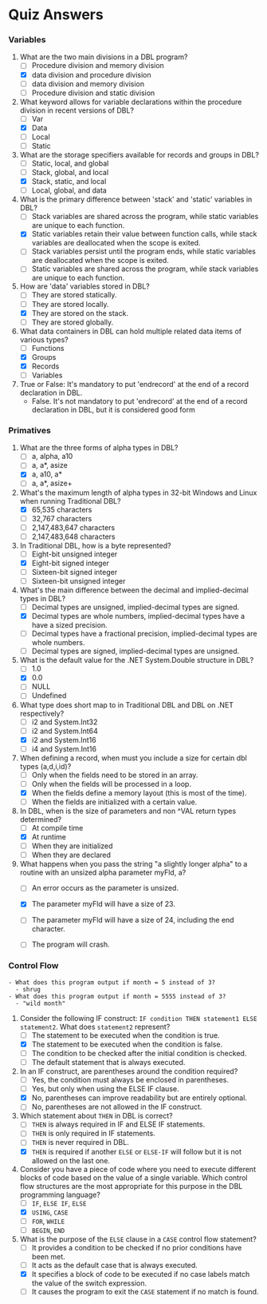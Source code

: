 # Quiz Answers

### Variables
1.  What are the two main divisions in a DBL program?
    -   [ ] Procedure division and memory division
    -   [x] data division and procedure division
    -   [ ] data division and memory division
    -   [ ] Procedure division and static division
2.  What keyword allows for variable declarations within the procedure division in recent versions of DBL?
    -   [ ] Var
    -   [x] Data
    -   [ ] Local
    -   [ ] Static
3.  What are the storage specifiers available for records and groups in DBL?
    -   [ ] Static, local, and global
    -   [ ] Stack, global, and local
    -   [x] Stack, static, and local
    -   [ ] Local, global, and data
4.  What is the primary difference between 'stack' and 'static' variables in DBL?
    -   [ ] Stack variables are shared across the program, while static variables are unique to each function.
    -   [x] Static variables retain their value between function calls, while stack variables are deallocated when the scope is exited.
    -   [ ] Stack variables persist until the program ends, while static variables are deallocated when the scope is exited.
    -   [ ] Static variables are shared across the program, while stack variables are unique to each function.
6.  How are 'data' variables stored in DBL?
    -   [ ] They are stored statically.
    -   [ ] They are stored locally.
    -   [x] They are stored on the stack.
    -   [ ] They are stored globally.
7.  What data containers in DBL can hold multiple related data items of various types?
    -   [ ] Functions
    -   [x] Groups
    -   [x] Records
    -   [ ] Variables
8.  True or False: It's mandatory to put 'endrecord' at the end of a record declaration in DBL.
    - False. It's not mandatory to put 'endrecord' at the end of a record declaration in DBL, but it is considered good form


### Primatives
1. What are the three forms of alpha types in DBL?
   - [ ] a, alpha, a10
   - [ ] a, a*, asize
   - [x] a, a10, a*
   - [ ] a, a*, asize+
   
2. What's the maximum length of alpha types in 32-bit Windows and Linux when running Traditional DBL?
   - [x] 65,535 characters
   - [ ] 32,767 characters
   - [ ] 2,147,483,647 characters
   - [ ] 2,147,483,648 characters
   
3. In Traditional DBL, how is a byte represented?
   - [ ] Eight-bit unsigned integer
   - [x] Eight-bit signed integer
   - [ ] Sixteen-bit signed integer
   - [ ] Sixteen-bit unsigned integer
   
4. What's the main difference between the decimal and implied-decimal types in DBL?
   - [ ] Decimal types are unsigned, implied-decimal types are signed.
   - [x] Decimal types are whole numbers, implied-decimal types have a have a sized precision.
   - [ ] Decimal types have a fractional precision, implied-decimal types are whole numbers.
   - [ ] Decimal types are signed, implied-decimal types are unsigned.
   
5. What is the default value for the .NET System.Double structure in DBL?
   - [ ] 1.0
   - [x] 0.0
   - [ ] NULL
   - [ ] Undefined
   
6. What type does short map to in Traditional DBL and DBL on .NET respectively?
   - [ ] i2 and System.Int32
   - [ ] i2 and System.Int64
   - [x] i2 and System.Int16
   - [ ] i4 and System.Int16
   
7. When defining a record, when must you include a size for certain dbl types (a,d,i,id)?
   - [ ] Only when the fields need to be stored in an array.
   - [ ] Only when the fields will be processed in a loop.
   - [x] When the fields define a memory layout (this is most of the time).
   - [ ] When the fields are initialized with a certain value.
   
8. In DBL, when is the size of parameters and non ^VAL return types determined?
   - [ ] At compile time
   - [x] At runtime
   - [ ] When they are initialized
   - [ ] When they are declared
   
9. What happens when you pass the string "a slightly longer alpha" to a routine with an unsized alpha parameter myFld, a?
   - [ ] An error occurs as the parameter is unsized.
   - [x] The parameter myFld will have a size of 23.
   - [ ] The parameter myFld will have a size of 24, including the end character.
   - [ ] The program will crash.


### Control Flow
    - What does this program output if month = 5 instead of 3?
      - shrug
    - What does this program output if month = 5555 instead of 3?
      - "wild month"

   1. Consider the following IF construct: `IF condition THEN statement1 ELSE statement2`. What does `statement2` represent?
      - [ ] The statement to be executed when the condition is true.
      - [x] The statement to be executed when the condition is false.
      - [ ] The condition to be checked after the initial condition is checked.
      - [ ] The default statement that is always executed.

   2. In an IF construct, are parentheses around the condition required?
      - [ ] Yes, the condition must always be enclosed in parentheses.
      - [ ] Yes, but only when using the ELSE IF clause.
      - [x] No, parentheses can improve readability but are entirely optional.
      - [ ] No, parentheses are not allowed in the IF construct.

   3. Which statement about `THEN` in DBL is correct?
      - [ ] `THEN` is always required in IF and ELSE IF statements.
      - [ ] `THEN` is only required in IF statements.
      - [ ] `THEN` is never required in DBL.
      - [x] `THEN` is required if another `ELSE` or `ELSE-IF` will follow but it is not allowed on the last one.

   4. Consider you have a piece of code where you need to execute different blocks of code based on the value of a single variable. Which control flow structures are the most appropriate for this purpose in the DBL programming language?
      - [ ] `IF`, `ELSE IF`, `ELSE`
      - [x] `USING`, `CASE`
      - [ ] `FOR`, `WHILE`
      - [ ] `BEGIN`, `END`

   5. What is the purpose of the `ELSE` clause in a `CASE` control flow statement?
      - [ ] It provides a condition to be checked if no prior conditions have been met.
      - [ ] It acts as the default case that is always executed.
      - [x] It specifies a block of code to be executed if no case labels match the value of the switch expression.
      - [ ] It causes the program to exit the `CASE` statement if no match is found.

